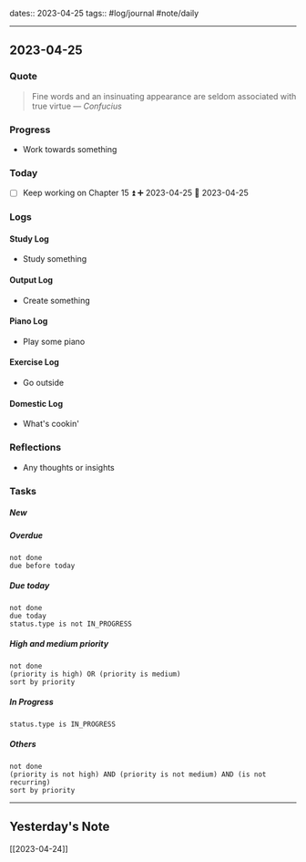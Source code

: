 dates:: 2023-04-25
tags:: #log/journal #note/daily 

---
## 2023-04-25

### Quote

> Fine words and an insinuating appearance are seldom associated with true virtue
> — <cite>Confucius</cite>


### Progress

- Work towards something

### Today

- [ ] Keep working on Chapter 15 ⏫ ➕ 2023-04-25 🛫 2023-04-25

### Logs

#### Study Log

- Study something

#### Output Log

- Create something

#### Piano Log

- Play some piano

#### Exercise Log

- Go outside

#### Domestic Log

- What's cookin'


### Reflections

- Any thoughts or insights

### Tasks

##### New


##### Overdue

```tasks
not done
due before today
```


##### Due today

```tasks
not done
due today
status.type is not IN_PROGRESS
```

##### High and medium priority

```tasks
not done
(priority is high) OR (priority is medium)
sort by priority
```

##### In Progress

```tasks
status.type is IN_PROGRESS
```

##### Others


```tasks
not done
(priority is not high) AND (priority is not medium) AND (is not recurring)
sort by priority
```


---
## Yesterday's Note

[[2023-04-24]]


